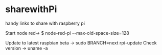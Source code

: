 # sharewithPi
handy links to share with raspberry pi

Start node red->
$ node-red-pi --max-old-space-size=128

Update to latest raspbian beta ->
sudo BRANCH=next rpi-update
 Check version -> uname -a



